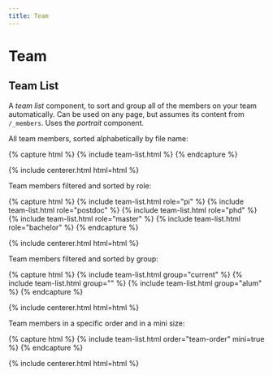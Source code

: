 ```yaml
---
title: Team
---
```


# <i class="fas fa-users"></i>Team

## Team List

A _team list_ component, to sort and group all of the members on your team automatically.
Can be used on any page, but assumes its content from `/_members`.
Uses the _portrait_ component.

All team members, sorted alphabetically by file name:

{% capture html %}
{% include team-list.html %}
{% endcapture %}

{% include centerer.html html=html %}

Team members filtered and sorted by role:

{% capture html %}
{% include team-list.html role="pi" %}
{% include team-list.html role="postdoc" %}
{% include team-list.html role="phd" %}
{% include team-list.html role="master" %}
{% include team-list.html role="bachelor" %}
{% endcapture %}

{% include centerer.html html=html %}

Team members filtered and sorted by group:

{% capture html %}
{% include team-list.html group="current" %}
{% include team-list.html group="" %}
{% include team-list.html group="alum" %}
{% endcapture %}

{% include centerer.html html=html %}

Team members in a specific order and in a mini size:

{% capture html %}
{% include team-list.html order="team-order" mini=true %}
{% endcapture %}

{% include centerer.html html=html %}
